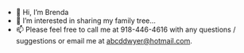- 👋 Hi, I’m Brenda
- 👀 I’m interested in sharing my family tree...
- 📫 Please feel free to call me at 918-446-4616 with any questions / suggestions or email me at abcddwyer@hotmail.com.

<!---
chazblu/chazblu is a ✨ special ✨ repository because its `README.md` (this file) appears on your GitHub profile.
You can click the Preview link to take a look at your changes.
--->
